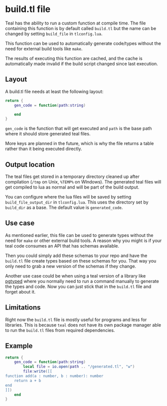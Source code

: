 # build.tl file
Teal has the ability to run a custom function at compile time. The file containing this function is by default called `build.tl` but the name can be changed by setting `build_file` in `tlconfig.lua`.

This function can be used to automatically generate code/types without the need for external build tools like `make`. 

The results of executing this function are cached, and the cache is automatically made invalid if the build script changed since last execution. 
## Layout

A build.tl file needs at least the following layout:
```lua
return {
    gen_code = function(path:string)

    end
}
```
`gen_code` is the function that will get executed and `path` is the base path where it should store generated teal files.

More keys are planned in the future, which is why the file returns a table rather than it being executed directly.

## Output location

The teal files get stored in a temporary directory cleaned up after compilation (`/tmp` on Unix, `%TEMP%` on WIndows). The generated teal files will get compiled to lua as normal and will be part of the build output.

You can configure where the lua files will be saved by setting `build_file_output_dir` in `tlconfig.lua`. This uses the directory set by `build_dir` as a base. The default value is `generated_code`.

## Use case

As mentioned earlier, this file can be used to generate types without the need for `make` or other external build tools. A reason why you might is if your teal code consumes an API that has schemas available.

Then you could simply add these schemas to your repo and have the `build.tl` file create types based on these schemas for you. That way you only need to grab a new version of the schemas if they change.

Another use case could be when using a teal version of a library like [pgtyped](https://github.com/adelsz/pgtyped) where you normally need to run a command manually to generate the types and code. Now you can just stick that in the `build.tl` file and forget about it.

## Limitations

Right now the `build.tl` file is mostly useful for programs and less for libraries. This is because `teal` does not have its own package manager able to run the `build.tl` files from required dependencies.

## Example

```lua
return {
    gen_code = function(path:string) 
        local file = io.open(path .. "/generated.tl", "w")
        file:write([[
function add(a : number, b : number): number
    return a + b
end
]])
    end
}
```
